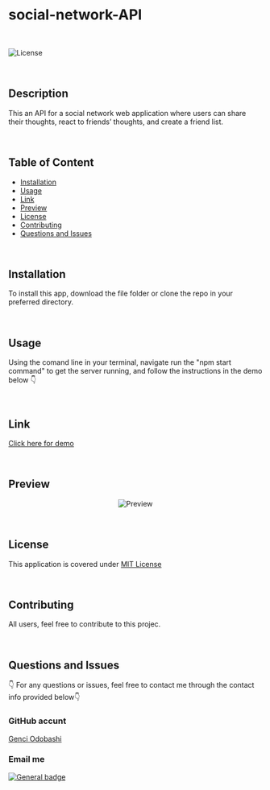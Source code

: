 # social-network-API

</br>

![License](https://img.shields.io/badge/License-MIT%20License-blue.svg)

</br>

## Description

This an API for a social network web application where users can share their thoughts, react to friends’ thoughts, and create a friend list.

</br>

## Table of Content


  - [Installation](#installation)
  - [Usage](#usage)
  - [Link](#link)
  - [Preview](#preview)
  - [License](#license)
  - [Contributing](#contributing)
  - [Questions and Issues](#questions-and-issues)
 

</br>

## Installation

To install this app, download the file folder or clone the repo in your preferred directory.

</br>

## Usage

Using the comand line in your terminal, navigate run the "npm start command" to get the server running, and follow the instructions in the demo below 👇

</br>

## Link

[Click here for demo]([https://drive.google.com](https://drive.google.com/file/d/1ZlHrnqngWa1ke5YFaFz3KubM7wSdafaP/view))

</br>

## Preview

<div align = "center">


![Preview]()


</div>

</br>

## License

This application is covered under [MIT License](https://choosealicense.com/licenses/mit/)

</br>

## Contributing

All users, feel free to contribute to this projec.

</br>

## Questions and Issues

👇 For any questions or issues, feel free to contact me through the contact info provided below👇

### GitHub accunt

[Genci Odobashi](https://github.com/odobashigenci)

### Email me

[![General badge](https://img.shields.io/badge/Gmail-D14836?style=for-the-badge&logo=gmail&logoColor=white)](mailto:odobashigenci@gmail.com)
